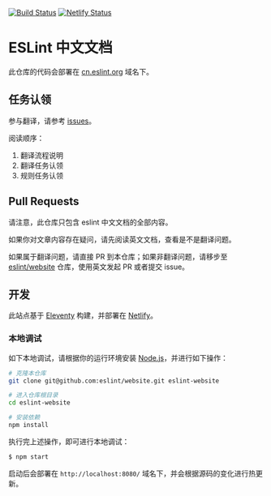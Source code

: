 [![Build Status](https://travis-ci.org/eslint/website.svg?branch=master)](https://travis-ci.org/eslint/website)
[![Netlify Status](https://api.netlify.com/api/v1/badges/cefb59aa-729a-4f8e-be36-b981fda399c0/deploy-status)](https://app.netlify.com/sites/eslint/deploys)

# ESLint 中文文档

此仓库的代码会部署在 [cn.eslint.org](https://cn.eslint.org) 域名下。

## 任务认领

参与翻译，请参考 [issues](https://github.com/eslint/cn.eslint.org/issues)。

阅读顺序：

1. 翻译流程说明
2. 翻译任务认领
3. 规则任务认领

## Pull Requests

请注意，此仓库只包含 eslint 中文文档的全部内容。

如果你对文章内容存在疑问，请先阅读英文文档，查看是不是翻译问题。

如果属于翻译问题，请直接 PR 到本仓库；如果非翻译问题，请移步至 [eslint/website](https://github.com/eslint/website) 仓库，使用英文发起 PR 或者提交 issue。

## 开发

此站点基于 [Eleventy](https://www.11ty.io) 构建，并部署在 [Netlify](https://www.netlify.com)。

### 本地调试

如下本地调试，请根据你的运行环境安装 [Node.js](https://nodejs.org/)，并进行如下操作：

```sh
# 克隆本仓库
git clone git@github.com:eslint/website.git eslint-website

# 进入仓库根目录
cd eslint-website

# 安装依赖
npm install
```

执行完上述操作，即可进行本地调试：

```sh
$ npm start
```

启动后会部署在 `http://localhost:8080/` 域名下，并会根据源码的变化进行热更新。
